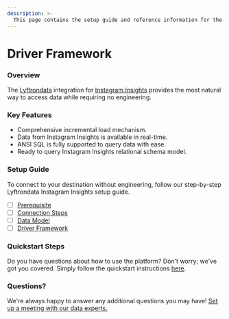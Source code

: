 ```yaml
---
description: >-
  This page contains the setup guide and reference information for the Instagram Insights source connector.
---
```


# Driver Framework

### Overview

The [Lyftrondata](https://www.lyftrondata.com/) integration for [Instagram Insights](None) provides the most natural way to access data while requiring no engineering.

### Key Features

* Comprehensive incremental load mechanism.
* Data from Instagram Insights is available in real-time.&#x20;
* ANSI SQL is fully supported to query data with ease.
* Ready to query Instagram Insights relational schema model.

### Setup Guide

To connect to your destination without engineering, follow our step-by-step Lyftrondata Instagram Insights setup guide.

* [ ] [Prerequisite](../prerequisite.md)
* [ ] [Connection Steps](../connection-steps.md)
* [ ] [Data Model](../data-model/erd.md)
* [ ] [Driver Framework](../driver-framework/)

### Quickstart Steps

Do you have questions about how to use the platform? Don't worry; we've got you covered. Simply follow the quickstart instructions [here](../driver-framework/README.md).

### Questions? <a href="#questions" id="questions"></a>

We're always happy to answer any additional questions you may have! [Set up a meeting with our data experts.](https://www.lyftrondata.com/book-a-meeting/)



